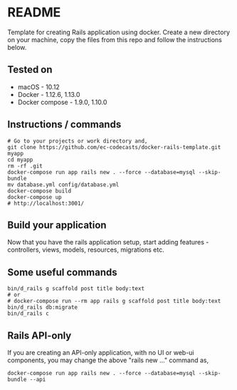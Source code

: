 # README

Template for creating Rails application using docker. Create a new directory on your machine, copy the files from this repo and follow the instructions below.

## Tested on

* macOS - 10.12
* Docker - 1.12.6, 1.13.0
* Docker compose - 1.9.0, 1.10.0

## Instructions / commands

```
# Go to your projects or work directory and,
git clone https://github.com/ec-codecasts/docker-rails-template.git myapp
cd myapp
rm -rf .git
docker-compose run app rails new . --force --database=mysql --skip-bundle
mv database.yml config/database.yml
docker-compose build
docker-compose up
# http://localhost:3001/
```

## Build your application

Now that you have the rails application setup, start adding features - controllers, views, models, resources, migrations etc.

## Some useful commands

```
bin/d_rails g scaffold post title body:text
# or
# docker-compose run --rm app rails g scaffold post title body:text
bin/d_rails db:migrate
bin/d_rails c
```

## Rails API-only 

If you are creating an API-only application, with no UI or web-ui components, you may change the above "rails new ..." command as,

```
docker-compose run app rails new . --force --database=mysql --skip-bundle --api
```


